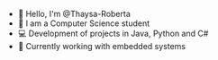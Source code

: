 - 🖖 Hello, I'm @Thaysa-Roberta
- 🌱 I am a Computer Science student
- 💻 Development of projects in Java, Python and C#
- 🤖 Currently working with embedded systems
<!---
Thaysa-Roberta/Thaysa-Roberta is a ✨ special ✨ repository because its `README.md` (this file) appears on your GitHub profile.
You can click the Preview link to take a look at your changes.
--->
